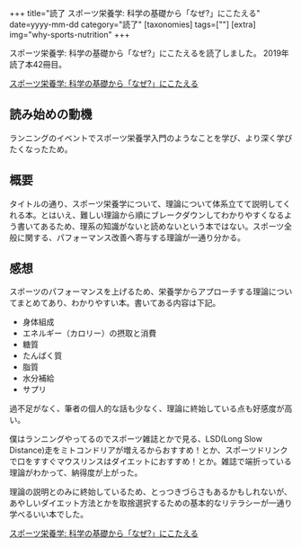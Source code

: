 +++
title="読了 スポーツ栄養学: 科学の基礎から「なぜ?」にこたえる"
date=yyyy-mm-dd
category="読了"
[taxonomies]
tags=[""]
[extra]
img="why-sports-nutrition"
+++

スポーツ栄養学: 科学の基礎から「なぜ?」にこたえるを読了しました。
2019年読了本42冊目。

[スポーツ栄養学: 科学の基礎から「なぜ?」にこたえる](https://amzn.to/2xQ3rnF)
	
## 読み始めの動機

ランニングのイベントでスポーツ栄養学入門のようなことを学び、より深く学びたくなったため。

## 概要

タイトルの通り、スポーツ栄養学について、理論について体系立てて説明してくれる本。とはいえ、難しい理論から順にブレークダウンしてわかりやすくなるよう書いてあるため、理系の知識がないと読めないという本ではない。スポーツ全般に関する、パフォーマンス改善へ寄与する理論が一通り分かる。

## 感想

スポーツのパフォーマンスを上げるため、栄養学からアプローチする理論についてまとめてあり、わかりやすい本。書いてある内容は下記。

* 身体組成
* エネルギー（カロリー）の摂取と消費
* 糖質
* たんぱく質
* 脂質
* 水分補給
* サプリ

過不足がなく、筆者の個人的な話も少なく、理論に終始している点も好感度が高い。

僕はランニングやってるのでスポーツ雑誌とかで見る、LSD(Long Slow Distance)走をミトコンドリアが増えるからおすすめ！とか、スポーツドリンクで口をすすぐマウスリンスはダイエットにおすすめ！とか。雑誌で端折っている理論がわかって、納得度が上がった。

理論の説明とのみに終始しているため、とっつきづらさもあるかもしれないが、あやしいダイエット方法とかを取捨選択するための基本的なリテラシーが一通り学べるいい本でした。

[スポーツ栄養学: 科学の基礎から「なぜ?」にこたえる](https://amzn.to/2xQ3rnF)